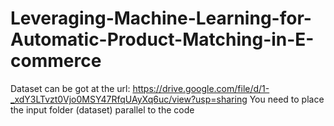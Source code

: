 # Leveraging-Machine-Learning-for-Automatic-Product-Matching-in-E-commerce
Dataset can be got at the url: https://drive.google.com/file/d/1-_xdY3LTvzt0Vjo0MSY47RfqUAyXq6uc/view?usp=sharing
You need to place the input folder (dataset) parallel to the code
